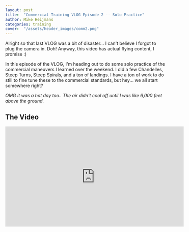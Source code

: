 ```yaml
---
layout: post
title:  "Commercial Training VLOG Episode 2 -- Solo Practice"
author: Mike Heijmans
categories: training
cover:  "/assets/header_images/comm2.png"
---
```


Alright so that last VLOG was a bit of disaster... I can't believe I forgot to plug the camera in. Doh! Anyway, this video has actual flying content, I promise :)

In this episode of the VLOG, I'm heading out to do some solo practice of the commercial maneuvers I learned over the weekend. I did a few Chandelles, Steep Turns, Steep Spirals, and a ton of landings. I have a ton of work to do still to fine tune these to the commercial standards, but hey... we all start somewhere right?

_OMG it was a hot day too.. The air didn't cool off until I was like 6,000 feet above the ground._

## The Video

<iframe width="560" height="315" src="https://www.youtube.com/embed/2SyCVig_XPM" frameborder="0" allow="accelerometer; autoplay; encrypted-media; gyroscope; picture-in-picture" allowfullscreen></iframe>